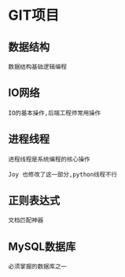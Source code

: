 # GIT项目

## 数据结构
    数据结构基础逻辑编程

## IO网络
    IO的基本操作,后端工程师常用操作

## 进程线程
    进程线程是系统编程的核心操作

    Joy 也修改了这一部分,python线程不行

## 正则表达式
    文档匹配神器

## MySQL数据库
    必须掌握的数据库之一